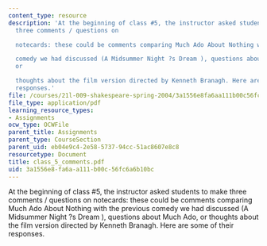 ```yaml
---
content_type: resource
description: 'At the beginning of class #5, the instructor asked students to make
  three comments / questions on

  notecards: these could be comments comparing Much Ado About Nothing with the previous

  comedy we had discussed (A Midsummer Night ?s Dream ), questions about Much Ado,
  or

  thoughts about the film version directed by Kenneth Branagh. Here are some of their
  responses.'
file: /courses/21l-009-shakespeare-spring-2004/3a1556e8fa6aa111b00c56fc6a6b10bc_class_5_comments.pdf
file_type: application/pdf
learning_resource_types:
- Assignments
ocw_type: OCWFile
parent_title: Assignments
parent_type: CourseSection
parent_uid: eb04e9c4-2e58-5737-94cc-51ac8607e8c8
resourcetype: Document
title: class_5_comments.pdf
uid: 3a1556e8-fa6a-a111-b00c-56fc6a6b10bc
---
```

At the beginning of class #5, the instructor asked students to make three comments / questions on
notecards: these could be comments comparing Much Ado About Nothing with the previous
comedy we had discussed (A Midsummer Night ?s Dream ), questions about Much Ado, or
thoughts about the film version directed by Kenneth Branagh. Here are some of their responses.

